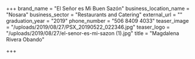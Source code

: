 +++
brand_name = "El Señor es Mi Buen Sazón"
business_location_name = "Nosara"
business_sector = "Restaurants and Catering"
external_url = ""
graduation_year = "2019"
phone_number = "506 8409 4033"
teaser_image = "/uploads/2019/08/27/PSX_20190522_022346.jpg"
teaser_logo = "/uploads/2019/08/27/el-senor-es-mi-sazon (1).jpg"
title = "Magdalena Rivera Obando"

+++
